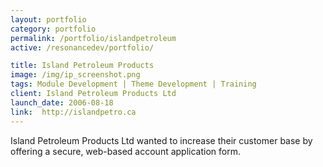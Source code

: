 ```yaml
---
layout: portfolio
category: portfolio
permalink: /portfolio/islandpetroleum
active: /resonancedev/portfolio/

title: Island Petroleum Products
image: /img/ip_screenshot.png
tags: Module Development | Theme Development | Training
client: Island Petroleum Products Ltd
launch_date: 2006-08-18
link:  http://islandpetro.ca
---
```

Island Petroleum Products Ltd wanted to increase their customer base by offering a secure, web-based account application form.